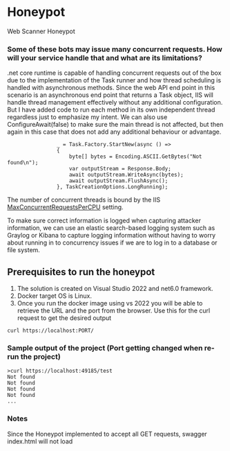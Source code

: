 # Honeypot
Web Scanner Honeypot

### Some of these bots may issue many concurrent requests. How will your service handle that and what are its limitations?
.net core runtime is capable of handling concurrent requests out of the box due to the implementation of the Task runner and how thread scheduling is handled with asynchronous methods. Since the web API end point in this scenario is an asynchronous end point that returns a Task object, IIS will handle thread management effectively without any additional configuration. 
But I have added code to run each method in its own independent thread regardless just to emphasize my intent. 
We can also use ConfigureAwait(false) to make sure the main thread is not affected, but then again in this case that does not add any additional behaviour or advantage.
```
                _ = Task.Factory.StartNew(async () =>
                {
                    byte[] bytes = Encoding.ASCII.GetBytes("Not found\n");
                    var outputStream = Response.Body;
                    await outputStream.WriteAsync(bytes);
                    await outputStream.FlushAsync();
                }, TaskCreationOptions.LongRunning);
```
The number of concurrent threads is bound by the IIS [MaxConcurrentRequestsPerCPU](https://docs.microsoft.com/en-us/dotnet/framework/configure-apps/file-schema/web/applicationpool-element-web-settings) setting.

To make sure correct information is logged when capturing attacker information, we can use an elastic search-based logging system such as Graylog or Kibana to capture logging information without having to worry about running in to concurrency issues if we are to log in to a database or file system. 

## Prerequisites to run the honeypot
1. The solution is created on Visual Studio 2022 and net6.0 framework.
1. Docker target OS is Linux.
1. Once you run the docker image using vs 2022 you will be able to retrieve the URL and the port from the browser. Use this for the curl request to get the desired output
```
curl https://localhost:PORT/
```

### Sample output of the project (Port getting changed when re-run the project)
```
>curl https://localhost:49185/test
Not found
Not found
Not found
Not found
...
```

### Notes
Since the Honeypot implemented to accept all GET requests, swagger index.html will not load
